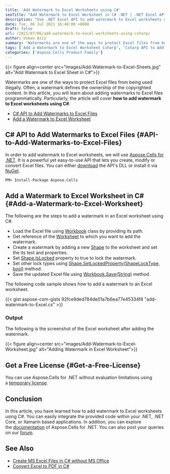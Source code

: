 ```yaml
---
title: 'Add Watermark to Excel Worksheets using C#'
seoTitle: "Add Watermark to Excel Worksheet in C# .NET | .NET Excel API by Aspose"
description: "Use .NET Excel API to add watermark to Excel worksheets using C# or VB.NET. Source code to customize the locking properties of the watermark."
date: Tue, 06 Jul 2021 16:40:00 +0000
draft: false
url: /2021/07/06/add-watermark-to-excel-worksheets-using-csharp/
author: Usman Aziz
summary: 'Watermarks are one of the ways to protect Excel files from being used illegally. Often, a watermark defines the ownership of the copyrighted content. In this article, you will learn about adding watermarks to Excel files programmatically. Particularly, the article will cover **how to add watermark to Excel worksheets using C#**.'
tags: ['Add a Watermark to Excel Worksheet Csharp', 'Csharp API to Add Watermarks to Excel Files', 'Dotnet watermark API for Excel']
categories: ['Aspose.Cells Product Family']
---
```




{{< figure align=center src="images/Add-Watermark-to-Excel-Sheets.jpg" alt="Add Watermark to Excel Sheet in C#">}}


Watermarks are one of the ways to protect Excel files from being used illegally. Often, a watermark defines the ownership of the copyrighted content. In this article, you will learn about adding watermarks to Excel files programmatically. Particularly, the article will cover **how to add watermark to Excel worksheets using C#**.

*   [C# API to Add Watermarks to Excel Files][1]
*   [Add a Watermark to Excel Worksheet][2]

## C# API to Add Watermarks to Excel Files {#API-to-Add-Watermarks-to-Excel-Files}

In order to add watermark to Excel worksheets, we will use [Aspose.Cells for .NET][3]. It is a powerful yet easy-to-use API that lets you create, modify or convert Excel files. You can either [download][4] the API's DLL or install it via [NuGet][5].

```
PM> Install-Package Aspose.Cells
```

## Add a Watermark to Excel Worksheet in C# {#Add-a-Watermark-to-Excel-Worksheet}

The following are the steps to add a watermark in an Excel worksheet using C#.

*   Load the Excel file using [Workbook][6] class by providing its path.
*   Get reference of the [Worksheet][7] to which you want to add the watermark.
*   Create a watermark by adding a new [Shape][8] to the worksheet and set the its text and properties.
*   Set [Shape.IsLocked][9] property to true to lock the watermark.
*   Set other lock types using [Shape.SetLockedProperty(ShapeLockType, bool)][10] method.
*   Save the updated Excel file using [Workbook.Save(String)][11] method.

The following code sample shows how to add a watermark to an Excel worksheet.

{{< gist aspose-com-gists 92fce9ded784de01a7b6ea77e45334f4 "add-watermark-to-Excel.cs" >}}

### Output

The following is the screenshot of the Excel worksheet after adding the watermark.



{{< figure align=center src="images/Add-Watermark-to-Excel-Worksheet.jpg" alt="Adding Watermark in Excel Worksheet">}}


## Get a Free License {#Get-a-Free-License}

You can use Aspose.Cells for .NET without evaluation limitations using a [temporary license][12].

## Conclusion

In this article, you have learned how to add watermark to Excel worksheets using C#. You can easily integrate the provided code within your .NET, .NET Core, or Xamarin based applications. In addition, you can explore the [documentation][13] of Aspose.Cells for .NET. You can also post your queries on our [forum][14].

## See Also

*   [Create MS Excel Files in C# without MS Office][15]
*   [Convert Excel to PDF in C#][16]




[1]: #API-to-Add-Watermarks-to-Excel-Files
[2]: #Add-a-Watermark-to-Excel-Worksheet
[3]: https://products.aspose.com/cells/net
[4]: https://downloads.aspose.com/cells/net
[5]: https://nuget.org/packages/Aspose.Cells
[6]: https://apireference.aspose.com/cells/net/aspose.cells/workbook
[7]: https://apireference.aspose.com/cells/net/aspose.cells/worksheet
[8]: https://apireference.aspose.com/cells/net/aspose.cells.drawing/shape
[9]: https://apireference.aspose.com/cells/net/aspose.cells.drawing/shape/properties/islocked
[10]: https://apireference.aspose.com/cells/net/aspose.cells.drawing/shape/methods/setlockedproperty
[11]: https://apireference.aspose.com/cells/net/aspose.cells.workbook/save/methods/2
[12]: https://purchase.aspose.com/temporary-license
[13]: https://docs.aspose.com/cells/net
[14]: https://forum.aspose.com/
[15]: https://blog.aspose.com/2020/01/21/create-excel-xls-xlsx-programmatically-in-csharp-net/
[16]: https://blog.aspose.com/2019/11/29/convert-xls-and-xlsx-to-pdf-in-csharp/





